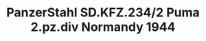 ---
layout: product
title: "PanzerStahl SD.KFZ.234/2 Puma 2.pz.div Normandy 1944"
price: "2000" 
desc: "DieCast"
img_path: "/assets/img/PZS88013.webp"
brand: "PanzetStahl"
available: true
special_offer: false
new: false
soon: false
cat: "0N/A"
subcat: "0N/A"
subsubcat: "0N/A"
sifra: "PZS88013"
popular: false
spec: false
---